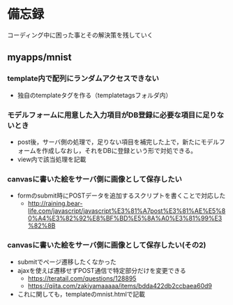 # 備忘録
コーディング中に困った事とその解決策を残していく

## myapps/mnist
### template内で配列にランダムアクセスできない
- 独自のtemplateタグを作る（templatetagsフォルダ内）

### モデルフォームに用意した入力項目がDB登録に必要な項目に足りないとき
- post後，サーバ側の処理で，足りない項目を補完した上で，新たにモデルフォームを作成しなおし，それをDBに登録という形で対処できる。
- view内で該当処理を記載

### canvasに書いた絵をサーバ側に画像として保存したい
- formのsubmit時にPOSTデータを追加するスクリプトを書くことで対応した
  - http://raining.bear-life.com/javascript/javascript%E3%81%A7post%E3%81%AE%E5%80%A4%E3%82%92%E8%BF%BD%E5%8A%A0%E3%81%99%E3%82%8B

### canvasに書いた絵をサーバ側に画像として保存したい(その2)
- submitでページ遷移したくなかった
- ajaxを使えば遷移せずPOST通信で特定部分だけを変更できる
  - https://teratail.com/questions/128895
  - https://qiita.com/zakiyamaaaaa/items/bdda422db2ccbaea60d9
- これに関しても，templateのmnist.htmlで記載
